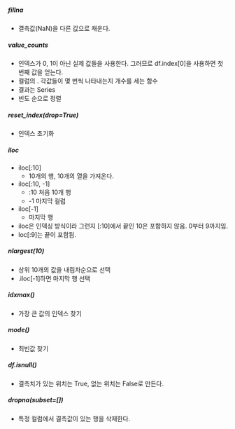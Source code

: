 ##### fillna
- 결측값(NaN)을 다른 값으로 채운다.

##### value_counts
- 인덱스가 0, 1이 아닌 실제 값들을 사용한다. 그러므로 df.index[0]을 사용하면 첫 번째 값을 얻는다.
- 컬럼의 . 각값들이 몇 번씩 나타내는지 개수를 세는 함수
- 결과는 Series
- 빈도 순으로 정렬

##### reset_index(drop=True)
- 인덱스 초기화

##### iloc
- iloc[:10]
	- 10개의 행, 10개의 열을 가져온다.
- iloc[:10, -1]
	- :10 처음 10개 행
	- -1 마지막 컬럼
- iloc[-1]
	- 마지막 행
- iloc은 인덱싱 방식이라 그런지 [:10]에서 끝인 10은 포함하지 않음. 0부터 9까지임.
- loc[:9]는 끝이 포함됨.

##### nlargest(10)
- 상위 10개의 값을 내림차순으로 선택
- .iloc[-1]하면 마지막 행 선택

##### idxmax()
- 가장 큰 값의 인덱스 찾기

##### mode()
- 최빈값 찾기

##### df.isnull()
- 결측치가 있는 위치는 True, 없는 위치는 False로 만든다.

##### dropna(subset=[])
- 특정 컬럼에서 결측값이 있는 행을 삭제한다.